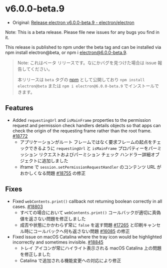 # v6.0.0-beta.9

- Original: [Release electron v6.0.0-beta.9 - electron/electron](https://github.com/electron/electron/releases/tag/v6.0.0-beta.9)

Note: This is a beta release. Please file new issues for any bugs you find in it.

This release is published to npm under the beta tag and can be installed via npm install electron@beta, or npm i electron@6.0.0-beta.9.

> Note: これはベータ リリースです。なにかバグを見つけた場合は issue 報告してください。
>
> 本リリースは `beta` タグの [npm](https://www.npmjs.com/package/electron) として公開しており `npm install electron@beta` または `npm i electron@6.0.0-beta.9` でインストールできます。

## Features

- Added `requestingUrl` and `isMainFrame` properties to the permission request and permission check handlers details objects so that apps can check the origin of the requesting frame rather than the root frame. [#18772](https://github.com/electron/electron/pull/18772)
  - アプリケーションがルート フレームではなく要求フレームの起点をチェックできるように `requestingUrl` と `isMainFrame` プロパティーをパーミッション リクエストおよびパーミション チェック ハンドラー詳細オブジェクトに追加しました
  - iframe で `session.setPermissionRequestHandler` のコンテンツ URL がおかしくなる問題 [#18755](https://github.com/electron/electron/issues/18755) の修正

## Fixes

- Fixed `webContents.print()` callback not returning boolean correctly in all cases. [#18803](https://github.com/electron/electron/pull/18803)
  - すべての場合において `webContents.print()` コールバックが適切に真偽値を返さない問題を修正しました
  - 成否や状態にかかわらず常に `false` を返す問題 [#17265](https://github.com/electron/electron/issues/17265) と印刷キャンセル時にコールバックへ何も返さない問題 [#16085](https://github.com/electron/electron/issues/16085) の修正
- Fixed issue on macOS Catalina where the tray icon would be highlighted incorrectly and sometimes invisible. [#18845](https://github.com/electron/electron/pull/18845)
  - トレイ アイコンが常にハイライト表示される macOS Catalina 上の問題を修正しました
  - Catalina で追加される機能変更への対応により修正
